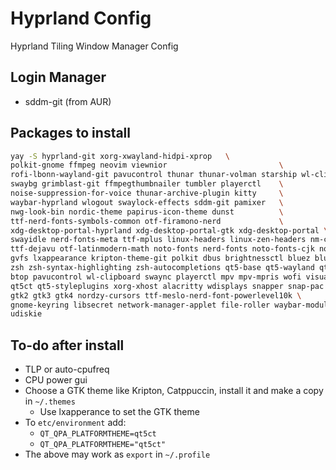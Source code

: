 # Hyprland Config
Hyprland Tiling Window Manager Config

## Login Manager

- sddm-git (from AUR)

## Packages to install

```bash
yay -S hyprland-git xorg-xwayland-hidpi-xprop 	\
polkit-gnome ffmpeg neovim viewnior                       	\
rofi-lbonn-wayland-git pavucontrol thunar thunar-volman starship wl-clipboard wf-recorder 	\
swaybg grimblast-git ffmpegthumbnailer tumbler playerctl  	\
noise-suppression-for-voice thunar-archive-plugin kitty   	\
waybar-hyprland wlogout swaylock-effects sddm-git pamixer 	\
nwg-look-bin nordic-theme papirus-icon-theme dunst        	\
ttf-nerd-fonts-symbols-common otf-firamono-nerd             \
xdg-desktop-portal-hyprland xdg-desktop-portal-gtk xdg-desktop-portal \ 
swayidle nerd-fonts-meta ttf-mplus linux-headers linux-zen-headers nm-connection-editor\ 
ttf-dejavu otf-latinmodern-math noto-fonts nerd-fonts noto-fonts-cjk noto-fonts-emoji \
gvfs lxappearance kripton-theme-git polkit dbus brightnessctl bluez bluez-utils blueman\
zsh zsh-syntax-highlighting zsh-autocompletions qt5-base qt5-wayland qt6-base qt6-wayand \
btop pavucontrol wl-clipboard swaync playerctl mpv mpv-mpris wofi visual-studio-code-bin \
qt5ct qt5-styleplugins xorg-xhost alacritty wdisplays snapper snap-pac grub-btrfs python-pip\
gtk2 gtk3 gtk4 nordzy-cursors ttf-meslo-nerd-font-powerlevel10k \
gnome-keyring libsecret network-manager-applet file-roller waybar-module-pacman-updates-git \
udiskie
```

## To-do after install

- TLP or auto-cpufreq
- CPU power gui
- Choose a GTK theme like Kripton, Catppuccin, install it and make a copy in `~/.themes`
    - Use lxapperance to set the GTK theme
- To `etc/environment` add:
    - `QT_QPA_PLATFORMTHEME=qt5ct`
    - `QT_QPA_PLATFORMTHEME="qt5ct"`
- The above may work as `export` in `~/.profile`

